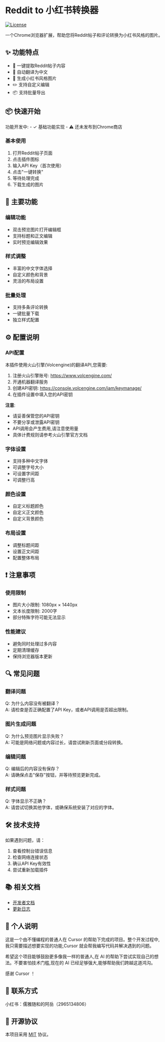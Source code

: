 # Reddit to 小红书转换器

[![License](https://img.shields.io/badge/license-MIT-blue.svg)](docs/LICENSE.md)

一个Chrome浏览器扩展，帮助您将Reddit帖子和评论转换为小红书风格的图片。

## ✨ 功能特点

- 🚀 一键提取Reddit帖子内容
- 🔄 自动翻译为中文
- 🎨 生成小红书风格图片
- ✏️ 支持自定义编辑
- 📦 支持批量导出

## 📦 快速开始

  功能开发中:
     - ✓ 基础功能实现
     - ⚠️ 还未发布到Chrome商店

### 基本使用
1. 打开Reddit帖子页面
2. 点击插件图标
3. 输入API Key（首次使用）
4. 点击"一键转换"
5. 等待处理完成
6. 下载生成的图片

## 📝 主要功能

### 编辑功能
- 双击预览图片打开编辑框
- 支持标题和正文编辑
- 实时预览编辑效果

### 样式调整
- 丰富的中文字体选择
- 自定义颜色和背景
- 灵活的布局设置

### 批量处理
- 支持多条评论转换
- 一键批量下载
- 独立样式配置

## ⚙️ 配置说明

### API配置
本插件使用火山引擎(Volcengine)的翻译API,您需要:
1. 注册火山引擎账号: https://www.volcengine.com/
2. 开通机器翻译服务
3. 创建API密钥: https://console.volcengine.com/iam/keymanage/
4. 在插件设置中填入您的API密钥

**注意**: 
- 请妥善保管您的API密钥
- 不要分享或泄露API密钥
- API调用会产生费用,请注意使用量
- 具体计费规则请参考火山引擎官方文档

### 字体设置
- 支持多种中文字体
- 可调整字号大小
- 可设置字间距
- 可调整行高

### 颜色设置
- 自定义标题颜色
- 自定义正文颜色
- 自定义背景颜色

### 布局设置
- 调整标题间距
- 设置正文间距
- 配置整体布局

## ❗ 注意事项

### 使用限制
- 图片大小限制: 1080px × 1440px
- 文本长度限制: 2000字
- 部分特殊字符可能无法显示

### 性能建议
- 避免同时处理过多内容
- 定期清理缓存
- 保持浏览器版本更新

## 🔍 常见问题

### 翻译问题
Q: 为什么内容没有被翻译？  
A: 请检查是否正确配置了API Key，或者API调用是否超出限制。

### 图片生成问题
Q: 为什么预览图片显示失败？  
A: 可能是网络问题或内容过长，请尝试刷新页面或分段转换。

### 编辑问题
Q: 编辑后的内容没有保存？  
A: 请确保点击"保存"按钮，并等待预览更新完成。

### 样式问题
Q: 字体显示不正确？  
A: 请尝试切换其他字体，或确保系统安装了对应的字体。

## 🛠️ 技术支持

如果遇到问题，请：
1. 查看控制台错误信息
2. 检查网络连接状态
3. 确认API Key有效性
4. 尝试重新加载插件

## 📚 相关文档

- [开发者文档](docs/DEVELOPMENT.md)
- [更新日志](docs/CHANGELOG.md)

## 📝 个人说明

这是一个由不懂编程的普通人在 Cursor 的帮助下完成的项目。整个开发过程中,我只需要描述想要实现的功能,Cursor 就会帮我编写代码并解决遇到的问题。

希望这个项目能够鼓励更多像我一样的普通人,在 AI 的帮助下尝试实现自己的想法。不要害怕技术门槛,现在的 AI 已经足够强大,能够帮助我们跨越这道鸿沟。

感谢 Cursor ！

## 📄 联系方式

小红书：儒雅随和的阿岳（2965134806）

## 📄 开源协议

本项目采用 [MIT](docs/LICENSE.md) 协议。  